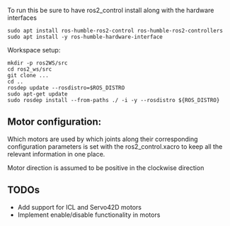 To run this be sure to have ros2_control install along with the hardware interfaces

```shell
sudo apt install ros-humble-ros2-control ros-humble-ros2-controllers
sudo apt install -y ros-humble-hardware-interface
```

Workspace setup:
```shell
mkdir -p ros2WS/src
cd ros2_ws/src
git clone ...
cd ..
rosdep update --rosdistro=$ROS_DISTRO
sudo apt-get update
sudo rosdep install --from-paths ./ -i -y --rosdistro ${ROS_DISTRO}
```

## Motor configuration:
Which motors are used by which joints along their corresponding configuration parameters is set with the ros2_control.xacro to keep all the relevant information in one place. 


Motor direction is assumed to be positive in the clockwise direction

## TODOs

- Add support for ICL and Servo42D motors
- Implement enable/disable functionality in motors
